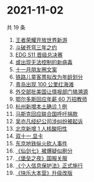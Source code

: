 # 2021-11-02

共 19 条

<!-- BEGIN -->
<!-- 最后更新时间 Tue Nov 02 2021 04:14:01 GMT+0800 (China Standard Time) -->

1. [王者荣耀开放世界新游](https://www.zhihu.com/search?q=王者荣耀世界)
1. [斗破苍穹三年之约](https://www.zhihu.com/search?q=斗破苍穹特别篇3)
1. [EDG S11 晋级总决赛](https://www.zhihu.com/search?q=edg)
1. [或出现无法控制的新病毒](https://www.zhihu.com/search?q=新病毒)
1. [十一月朋友圈文案](https://www.zhihu.com/search?q=十一月)
1. [铁路儿童客票拟改为年龄划分](https://www.zhihu.com/search?q=儿童客票)
1. [青岛出现 100 公里红海滩](https://www.zhihu.com/search?q=青岛红海滩)
1. [外交部批美国让情报部门搞溯源](https://www.zhihu.com/search?q=新冠病毒溯源报告)
1. [鄂尔多斯回应年薪 60 万招教师](https://www.zhihu.com/search?q=年薪60万招教师)
1. [杭州新增本土确诊 1 例](https://www.zhihu.com/search?q=杭州疫情)
1. [马斯克回应联合国呼吁捐款](https://www.zhihu.com/search?q=马斯克)
1. [吴亦凡经纪公司涉纠纷被起诉](https://www.zhihu.com/search?q=吴亦凡)
1. [北京新增 1 人核酸阳性](https://www.zhihu.com/search?q=北京疫情)
1. [双十一 显卡](https://www.zhihu.com/search?q=显卡)
1. [东京地铁纵火砍人事件](https://www.zhihu.com/search?q=东京地铁)
1. [《仙剑七》被爆疑似刷分](https://www.zhihu.com/search?q=仙剑七)
1. [《堡垒之夜》国服关服](https://www.zhihu.com/search?q=堡垒之夜)
1. [《个人信息保护法》正式施行](https://www.zhihu.com/search?q=个人信息保护法)
1. [《快乐大本营》升级改版](https://www.zhihu.com/search?q=快乐大本营)

<!-- END -->
